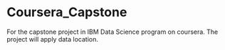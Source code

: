# Coursera_Capstone
For the capstone project in IBM Data Science program on coursera. The project will apply data location.
